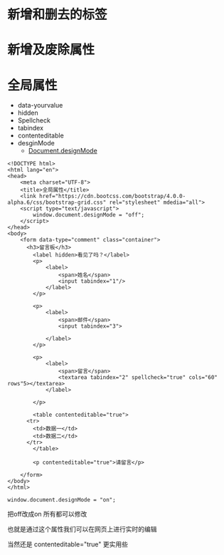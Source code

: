 # 新增和删去的标签

# 新增及废除属性 

# 全局属性

- data-yourvalue
- hidden
- Spellcheck
- tabindex
- contenteditable
- desginMode
  - [Document.designMode]()
  




```
<!DOCTYPE html>
<html lang="en">
<head>
	<meta charset="UTF-8">
	<title>全局属性</title>
	<link href="https://cdn.bootcss.com/bootstrap/4.0.0-alpha.6/css/bootstrap-grid.css" rel="stylesheet" mdedia="all">
	<script type="text/javascript">
		window.document.designMode = "off";
	</script>
</head>
<body>
	<form data-type="comment" class="container">
	  <h3>留言板</h3>
		<label hidden>看见了吗？</label>
		<p>
			<label>
				<span>姓名</span>
				<input tabindex="1"/>
			</label>			
		</p>

		<p>
			<label>
				<span>邮件</span>
				<input tabindex="3">
				
			</label>
		</p>

		<p>
			<label>
				<span>留言</span>
				<textarea tabindex="2" spellcheck="true" cols="60" rows"5></textarea>
			</label>

		</p>

		<table contenteditable="true">
      <tr>
      	<td>数据一</td>
      	<td>数据二</td>
      </tr>
		</table>

		<p contenteditable="true">请留言</p>
		
	</form>
</body>
</html>
```


```
window.document.designMode = "on";

```

把off改成on 所有都可以修改

也就是通过这个属性我们可以在网页上进行实时的编辑

当然还是 contenteditable="true" 更实用些
